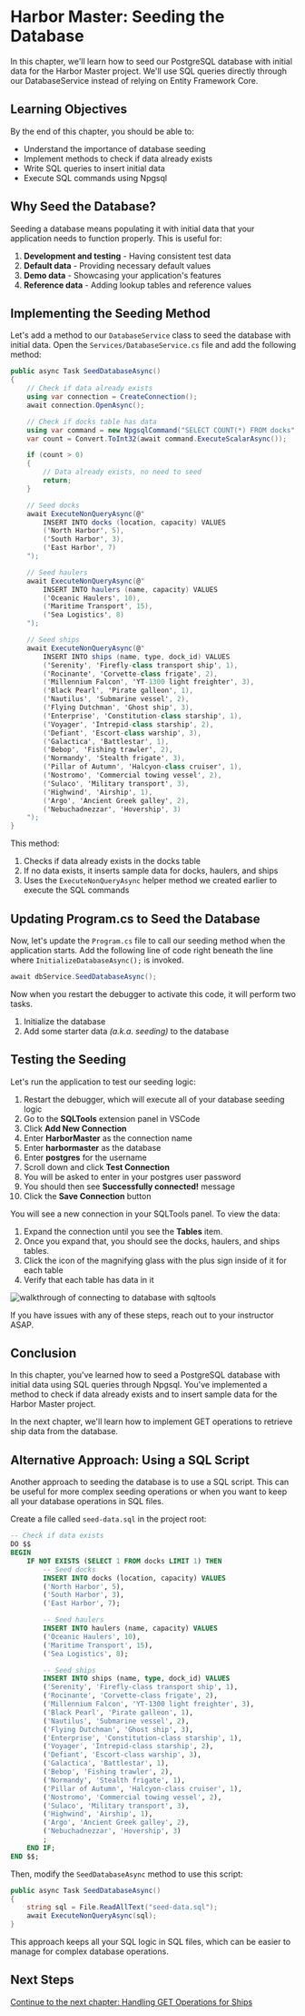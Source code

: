 # Harbor Master: Seeding the Database

In this chapter, we'll learn how to seed our PostgreSQL database with initial data for the Harbor Master project. We'll use SQL queries directly through our DatabaseService instead of relying on Entity Framework Core.

## Learning Objectives

By the end of this chapter, you should be able to:
- Understand the importance of database seeding
- Implement methods to check if data already exists
- Write SQL queries to insert initial data
- Execute SQL commands using Npgsql

## Why Seed the Database?

Seeding a database means populating it with initial data that your application needs to function properly. This is useful for:

1. **Development and testing** - Having consistent test data
2. **Default data** - Providing necessary default values
3. **Demo data** - Showcasing your application's features
4. **Reference data** - Adding lookup tables and reference values

## Implementing the Seeding Method

Let's add a method to our `DatabaseService` class to seed the database with initial data. Open the `Services/DatabaseService.cs` file and add the following method:

```csharp
public async Task SeedDatabaseAsync()
{
    // Check if data already exists
    using var connection = CreateConnection();
    await connection.OpenAsync();

    // Check if docks table has data
    using var command = new NpgsqlCommand("SELECT COUNT(*) FROM docks", connection);
    var count = Convert.ToInt32(await command.ExecuteScalarAsync());

    if (count > 0)
    {
        // Data already exists, no need to seed
        return;
    }

    // Seed docks
    await ExecuteNonQueryAsync(@"
        INSERT INTO docks (location, capacity) VALUES
        ('North Harbor', 5),
        ('South Harbor', 3),
        ('East Harbor', 7)
    ");

    // Seed haulers
    await ExecuteNonQueryAsync(@"
        INSERT INTO haulers (name, capacity) VALUES
        ('Oceanic Haulers', 10),
        ('Maritime Transport', 15),
        ('Sea Logistics', 8)
    ");

    // Seed ships
    await ExecuteNonQueryAsync(@"
        INSERT INTO ships (name, type, dock_id) VALUES
        ('Serenity', 'Firefly-class transport ship', 1),
        ('Rocinante', 'Corvette-class frigate', 2),
        ('Millennium Falcon', 'YT-1300 light freighter', 3),
        ('Black Pearl', 'Pirate galleon', 1),
        ('Nautilus', 'Submarine vessel', 2),
        ('Flying Dutchman', 'Ghost ship', 3),
        ('Enterprise', 'Constitution-class starship', 1),
        ('Voyager', 'Intrepid-class starship', 2),
        ('Defiant', 'Escort-class warship', 3),
        ('Galactica', 'Battlestar', 1),
        ('Bebop', 'Fishing trawler', 2),
        ('Normandy', 'Stealth frigate', 3),
        ('Pillar of Autumn', 'Halcyon-class cruiser', 1),
        ('Nostromo', 'Commercial towing vessel', 2),
        ('Sulaco', 'Military transport', 3),
        ('Highwind', 'Airship', 1),
        ('Argo', 'Ancient Greek galley', 2),
        ('Nebuchadnezzar', 'Hovership', 3)
    ");
}
```

This method:
1. Checks if data already exists in the docks table
2. If no data exists, it inserts sample data for docks, haulers, and ships
3. Uses the `ExecuteNonQueryAsync` helper method we created earlier to execute the SQL commands

## Updating Program.cs to Seed the Database

Now, let's update the `Program.cs` file to call our seeding method when the application starts. Add the following line of code right beneath the line where `InitializeDatabaseAsync();` is invoked.

```cs
await dbService.SeedDatabaseAsync();
```

Now when you restart the debugger to activate this code, it will perform two tasks.

1. Initialize the database
2. Add some starter data _(a.k.a. seeding)_ to the database

## Testing the Seeding

Let's run the application to test our seeding logic:

1. Restart the debugger, which will execute all of your database seeding logic
2. Go to the **SQLTools** extension panel in VSCode
3. Click **Add New Connection**
4. Enter **HarborMaster** as the connection name
5. Enter **harbormaster** as the database
6. Enter **postgres** for the username
7. Scroll down and click **Test Connection**
8. You will be asked to enter in your postgres user password
9. You should then see **Successfully connected!** message
10. Click the **Save Connection** button

You will see a new connection in your SQLTools panel. To view the data:

1. Expand the connection until you see the **Tables** item.
2. Once you expand that, you should see the docks, haulers, and ships tables.
3. Click the icon of the magnifying glass with the plus sign inside of it for each table
4. Verify that each table has data in it

![walkthrough of connecting to database with sqltools](./images/harbormaster-db-connect.gif)

If you have issues with any of these steps, reach out to your instructor ASAP.

## Conclusion

In this chapter, you've learned how to seed a PostgreSQL database with initial data using SQL queries through Npgsql. You've implemented a method to check if data already exists and to insert sample data for the Harbor Master project.

In the next chapter, we'll learn how to implement GET operations to retrieve ship data from the database.

## Alternative Approach: Using a SQL Script

Another approach to seeding the database is to use a SQL script. This can be useful for more complex seeding operations or when you want to keep all your database operations in SQL files.

Create a file called `seed-data.sql` in the project root:

```sql
-- Check if data exists
DO $$
BEGIN
    IF NOT EXISTS (SELECT 1 FROM docks LIMIT 1) THEN
        -- Seed docks
        INSERT INTO docks (location, capacity) VALUES
        ('North Harbor', 5),
        ('South Harbor', 3),
        ('East Harbor', 7);

        -- Seed haulers
        INSERT INTO haulers (name, capacity) VALUES
        ('Oceanic Haulers', 10),
        ('Maritime Transport', 15),
        ('Sea Logistics', 8);

        -- Seed ships
        INSERT INTO ships (name, type, dock_id) VALUES
        ('Serenity', 'Firefly-class transport ship', 1),
        ('Rocinante', 'Corvette-class frigate', 2),
        ('Millennium Falcon', 'YT-1300 light freighter', 3),
        ('Black Pearl', 'Pirate galleon', 1),
        ('Nautilus', 'Submarine vessel', 2),
        ('Flying Dutchman', 'Ghost ship', 3),
        ('Enterprise', 'Constitution-class starship', 1),
        ('Voyager', 'Intrepid-class starship', 2),
        ('Defiant', 'Escort-class warship', 3),
        ('Galactica', 'Battlestar', 1),
        ('Bebop', 'Fishing trawler', 2),
        ('Normandy', 'Stealth frigate', 1),
        ('Pillar of Autumn', 'Halcyon-class cruiser', 1),
        ('Nostromo', 'Commercial towing vessel', 2),
        ('Sulaco', 'Military transport', 3),
        ('Highwind', 'Airship', 1),
        ('Argo', 'Ancient Greek galley', 2),
        ('Nebuchadnezzar', 'Hovership', 3)
        ;
    END IF;
END $$;
```

Then, modify the `SeedDatabaseAsync` method to use this script:

```csharp
public async Task SeedDatabaseAsync()
{
    string sql = File.ReadAllText("seed-data.sql");
    await ExecuteNonQueryAsync(sql);
}
```

This approach keeps all your SQL logic in SQL files, which can be easier to manage for complex database operations.

## Next Steps

[Continue to the next chapter: Handling GET Operations for Ships](./harbor-master-get-ships.md)